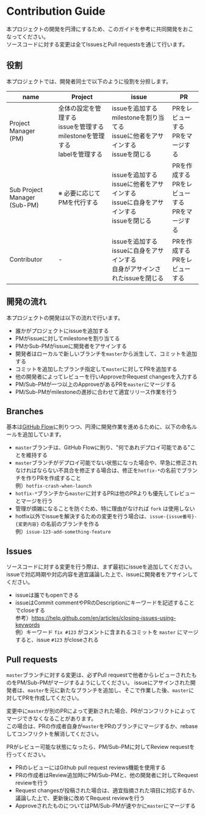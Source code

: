 Contribution Guide
==================

本プロジェクトの開発を円滑にするため、このガイドを参考に共同開発をおこなってください。  
ソースコードに対する変更は全てIssuesとPull requestsを通じて行います。

役割
----
本プロジェクトでは、開発者同士で以下のように役割を分担します。

name                  | Project | issue | PR |
--------------------- | ------- | ----- | -- |
Project Manager<br>(PM)  | 全体の設定を管理する<br>issueを管理する<br>milestoneを管理する<br>labelを管理する | issueを追加する<br>milestoneを割り当てる<br>issueに他者をアサインする<br>issueを閉じる | PRをレビューする<br>PRをマージする
Sub Project Manager<br>(Sub-PM)       | ※ 必要に応じてPMを代行する | issueを追加する<br>issueに他者をアサインする<br>issueに自身をアサインする<br>issueを閉じる | PRを作成する<br>PRをレビューする<br>PRをマージする
Contributor           | - | issueを追加する<br>issueに自身をアサインする<br>自身がアサインされたissueを閉じる | PRを作成する<br>PRをレビューする

開発の流れ
--------

本プロジェクトの開発は以下の流れで行います。

* 誰かがプロジェクトにissueを追加する
* PMがissueに対してmilestoneを割り当てる
* PMかSub-PMがissueに開発者をアサインする
* 開発者はローカルで新しいブランチを`master`から派生して、コミットを追加する
* コミットを追加したブランチ指定して`master`に対してPRを追加する
* 他の開発者によってレビューを行いApproveかRequest changesを入力する
* PM/Sub-PMが一つ以上のApproveがあるPRを`master`にマージする
* PM/Sub-PMがmilestoneの進捗に合わせて適宜リリース作業を行う

Branches
--------

基本は[GitHub Flow](https://gist.github.com/Gab-km/3705015)に則りつつ、円滑に開発作業を進めるために、以下の命名ルールを追加しています。

* `master`ブランチは、GitHub Flowに則り、"何であれデプロイ可能である"ことを維持する
* `master`ブランチがデプロイ可能でない状態になった場合や、早急に修正されなければならない不具合を修正する場合は、修正を`hotfix-*`の名前でブランチを作りPRを作成すること<br>例）`hotfix-crash-when-launch`
* `hotfix-*`ブランチから`master`に対するPRは他のPRよりも優先してレビューとマージを行う
* 管理が煩雑になることを防ぐため、特に理由がなければ `fork` は使用しない
* hotfix以外でissueを解決するための変更を行う場合は、`issue-{issue番号}-{変更内容}` の名前のブランチを作る<br>例）`issue-123-add-something-feature`

Issues
------

ソースコードに対する変更を行う際は、まず最初にissueを追加してください。  
issueで対応時期や対応内容を適宜議論した上で、issueに開発者をアサインしてください。

* issueは誰でもopenできる
* issueはCommit commentやPRのDescriptionにキーワードを記述することでcloseする<br>参考）https://help.github.com/en/articles/closing-issues-using-keywords<br>例）キーワード `fix #123` がコメントに含まれるコミットを `master` にマージすると、issue `#123` がcloseされる

Pull requests
-------------

`master`ブランチに対する変更は、必ずPull requestで他者からレビューされたものをPM/Sub-PMがマージするようにしてください。
issueにアサインされた開発者は、`master`を元に新たなブランチを追加し、そこで作業した後、`master`に対してPRを作成してください。

変更中に`master`が別のPRによって更新された場合、PRがコンフリクトによってマージできなくなることがあります。  
この場合は、PRの作成者自身が`master`をPRのブランチにマージするか、rebaseしてコンフリクトを解消してください。

PRがレビュー可能な状態になったら、PM/Sub-PMに対してReview requestを行ってください。

* PRのレビューにはGithub pull request reviews機能を使用する
* PRの作成者はReview追加時にPM/Sub-PMと、他の開発者に対してRequest reviewを行う
* Request changesが投稿された場合は、適宜指摘された項目に対応するか、議論した上で、更新後に改めてRequest reviewを行う
* ApproveされたものについてはPM/Sub-PMが速やかに`master`にマージする
